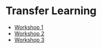 # Transfer Learning

- [Workshop 1](https://drive.google.com/drive/folders/1KoMco2xavtZ5MNl9Svuk14B5ipry9FQh)
- [Workshop 2](https://colab.research.google.com/drive/16yPQcq9ld3wTDe5MeJ94TJcv3zek__qI)
- [Workshop 3](https://colab.research.google.com/drive/1s23TEFrD3J31yKbx5WFJz3NKLYRGIf3e)
